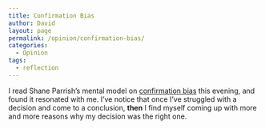 ```yaml
---
title: Confirmation Bias
author: David
layout: page
permalink: /opinion/confirmation-bias/
categories:
  - Opinion
tags:
  - reflection
---
```

I read Shane Parrish&#8217;s mental model on [confirmation bias][1] this evening, and found it resonated with me. I&#8217;ve notice that once I&#8217;ve struggled with a decision and come to a conclusion, **then** I find myself coming up with more and more reasons why my decision was the right one.

 [1]: http://www.farnamstreetblog.com/2011/08/mental-model-confirmation-bias/
